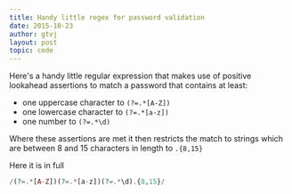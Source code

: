 ```yaml
---
title: Handy little regex for password validation
date: 2015-10-23
author: gtvj
layout: post
topic: code
---
```

Here's a handy little regular expression that makes use of positive lookahead assertions to match a password that contains at least:

  * one uppercase character to `(?=.*[A-Z])`
  * one lowercase character to `(?=.*[a-z])`
  * one number to `(?=.*\d)`

Where these assertions are met it then restricts the match to strings which are between 8 and 15 characters in length to `.{8,15}`
  
Here it is in full

```php
/(?=.*[A-Z])(?=.*[a-z])(?=.*\d).{8,15}/
```